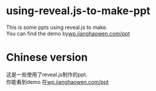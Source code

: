 # using-reveal.js-to-make-ppt
This is some ppts using reveal.js to make.     
You can find the demo by<a href="wp.jianghaowen.com/ppt">wp.jianghaowen.com/ppt</a>
# Chinese version
 这是一些使用了reveal.js制作的ppt.     
 你能看到demo 在<a href="wp.jianghaowen.com/ppt">wp.jianghaowen.com/ppt</a>
